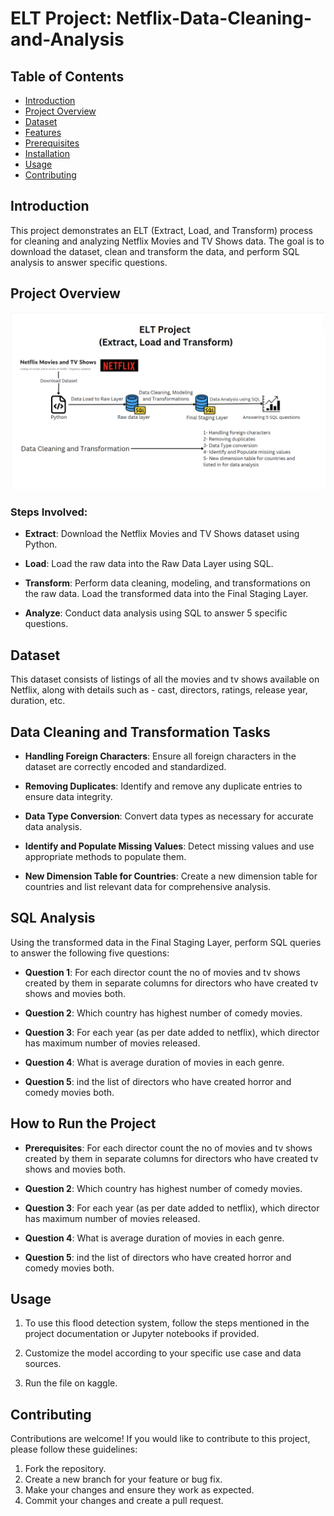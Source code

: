 # ELT Project: Netflix-Data-Cleaning-and-Analysis
## Table of Contents

- [Introduction](#introduction)
- [Project Overview](#project-overview)
- [Dataset](#Dataset)
- [Features](#features)
- [Prerequisites](#prerequisites)
- [Installation](#installation)
- [Usage](#usage)
- [Contributing](#contributing)

## Introduction

This project demonstrates an ELT (Extract, Load, and Transform) process for cleaning and analyzing Netflix Movies and TV Shows data. The goal is to download the dataset, clean and transform the data, and perform SQL analysis to answer specific questions.

## Project Overview
![Alt Text](ELT.png) <br>

### Steps Involved:
- **Extract**: Download the Netflix Movies and TV Shows dataset using Python.
  
- **Load**: Load the raw data into the Raw Data Layer using SQL.
  
- **Transform**: Perform data cleaning, modeling, and transformations on the raw data. Load the transformed data into the Final Staging Layer.
  
- **Analyze**: Conduct data analysis using SQL to answer 5 specific questions.
  
## Dataset

This dataset consists of listings of all the movies and tv shows available on Netflix, along with details such as - cast, directors, ratings, release year, duration, etc.

## Data Cleaning and Transformation Tasks

- **Handling Foreign Characters**: Ensure all foreign characters in the dataset are correctly encoded and standardized.

- **Removing Duplicates**: Identify and remove any duplicate entries to ensure data integrity.
  
- **Data Type Conversion**: Convert data types as necessary for accurate data analysis.
  
- **Identify and Populate Missing Values**: Detect missing values and use appropriate methods to populate them.
  
- **New Dimension Table for Countries**: Create a new dimension table for countries and list relevant data for comprehensive analysis.

## SQL Analysis

Using the transformed data in the Final Staging Layer, perform SQL queries to answer the following five questions:

- **Question 1**: For each director count the no of movies and tv shows created by them in separate columns 
for directors who have created tv shows and movies both.

- **Question 2**: Which country has highest number of comedy movies.
  
- **Question 3**: For each year (as per date added to netflix), which director has maximum number of movies released.
  
- **Question 4**: What is average duration of movies in each genre.
  
- **Question 5**: ind the list of directors who have created horror and comedy movies both.

## How to Run the Project

- **Prerequisites**:
For each director count the no of movies and tv shows created by them in separate columns 
for directors who have created tv shows and movies both.

- **Question 2**: Which country has highest number of comedy movies.
  
- **Question 3**: For each year (as per date added to netflix), which director has maximum number of movies released.
  
- **Question 4**: What is average duration of movies in each genre.
  
- **Question 5**: ind the list of directors who have created horror and comedy movies both.

## Usage

1. To use this flood detection system, follow the steps mentioned in the project documentation or Jupyter notebooks if provided.

2. Customize the model according to your specific use case and data sources.

3. Run the file on kaggle.

## Contributing

Contributions are welcome! If you would like to contribute to this project, please follow these guidelines:

1. Fork the repository.
2. Create a new branch for your feature or bug fix.
3. Make your changes and ensure they work as expected.
4. Commit your changes and create a pull request.
